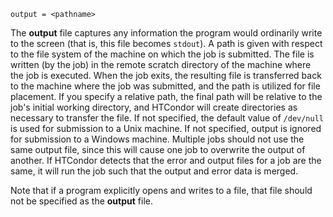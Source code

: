     output = <pathname>

The **output** file captures any information the program would
ordinarily write to the screen (that is, this file becomes `stdout`). A
path is given with respect to the file system of the machine on which
the job is submitted. The file is written (by the job) in the remote
scratch directory of the machine where the job is executed. When the job
exits, the resulting file is transferred back to the machine where the
job was submitted, and the path is utilized for file placement. If you
specify a relative path, the final path will be relative to the job's
initial working directory, and HTCondor will create directories as
necessary to transfer the file. If not specified, the default value of
`/dev/null` is used for submission to a Unix machine. If not specified,
output is ignored for submission to a Windows machine. Multiple jobs
should not use the same output file, since this will cause one job to
overwrite the output of another. If HTCondor detects that the error and
output files for a job are the same, it will run the job such that the
output and error data is merged.

Note that if a program explicitly opens and writes to a file, that file
should not be specified as the **output** file.

